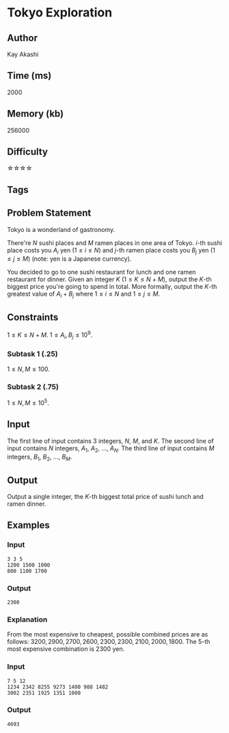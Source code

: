 # Tokyo Exploration

## Author

Kay Akashi

## Time (ms)

2000

## Memory (kb)

256000

## Difficulty

☆☆☆☆

## Tags

## Problem Statement 

Tokyo is a wonderland of gastronomy.

There're $N$ sushi places and $M$ ramen places in one area of Tokyo. $i$-th sushi place costs you $A_i$ yen ($1 \leq i \leq N$) and $j$-th ramen place costs you $B_j$ yen ($1 \leq j \leq M$) (note: yen is a Japanese currency). 

You decided to go to one sushi restaurant for lunch and one ramen restaurant for dinner. Given an integer $K$ ($1 \leq K \leq N + M$), output the $K$-th biggest price you're going to spend in total. More formally, output the $K$-th greatest value of $A_i + B_j$ where $1 \leq i \leq N$ and $1 \leq j \leq M$.

## Constraints

$1 \leq K \leq N + M$. $1 \leq A_i, B_j \leq 10^9$. 


### Subtask 1 (.25)

$1 \leq N, M \leq 100$.

### Subtask 2 (.75)

$1 \leq N, M \leq 10^5$.

## Input

The first line of input contains $3$ integers, $N$, $M$, and $K$.
The second line of input contains $N$ integers, $A_1$, $A_2$, ..., $A_N$.
The third line of input contains $M$ integers, $B_1$, $B_2$, ..., $B_M$.

## Output

Output a single integer, the $K$-th biggest total price of sushi lunch and ramen dinner.

## Examples

### Input

```
3 3 5
1200 1500 1000
800 1100 1700
```

### Output

```
2300
```

### Explanation

From the most expensive to cheapest, possible combined prices are as follows: $3200, 2900, 2700, 2600, 2300, 2300, 2100, 2000, 1800$. The $5$-th most expensive combination is $2300$ yen. 


### Input

```
7 5 12
1234 2342 8255 9273 1400 988 1482
3002 2351 1925 1351 1000
```

### Output
```
4693
```